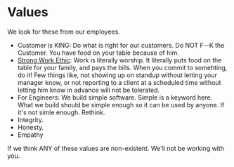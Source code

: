 # Values

We look for these from our employees.

- Customer is KING: Do what is right for our customers. Do NOT F--K the Customer. You have food on your table because of him.
- [Strong Work Ethic](/general/work-ethic/README.md): Work is literally worship. It literally puts food on the table for your family, and pays the bills. When you commit to somehting, do it! Few things like, not showing up on standup without letting your manager know, or not reporting to a client at a scheduled time without letting him know in advance will not be tolerated.
- For Engineers: We build simple software. Simple is a keyword here. What we build should be simple enough so it can be used by anyone. If it's not simle enough. Rethink.
- Integrity.
- Honesty.
- Empathy

If we think ANY of these values are non-existent. We'll not be working with you.
